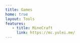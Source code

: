 ```yaml
---
title: Games
home: true
layout: Tools
features:
   - title: MineCraft
     link: https://mc.yulei.me/
---
```

